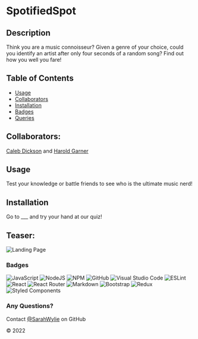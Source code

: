 # SpotifiedSpot
## Description
Think you are a music connoisseur? Given a genre of your choice, could you identify an artist after only four seconds of a random song? Find out how you well you fare!

## Table of Contents
* [Usage](#usage)
* [Collaborators](#collaborators)
* [Installation](#installation)
* [Badges](#badges)
* [Queries](#any-questions)

## Collaborators:
[Caleb Dickson](@tacDev-io) and [Harold Garner](@MugenZeta)

## Usage
Test your knowledge or battle friends to see who is the ultimate music nerd!

## Installation
Go to ___ and try your hand at our quiz!

## Teaser:
![Landing Page](./client/public/CookSlack.png)

### Badges
![JavaScript](https://img.shields.io/badge/javascript-%23323330.svg?style=for-the-badge&logo=javascript&logoColor=%23F7DF1E)
![NodeJS](https://img.shields.io/badge/node.js-6DA55F?style=for-the-badge&logo=node.js&logoColor=white)
![NPM](https://img.shields.io/badge/NPM-%23000000.svg?style=for-the-badge&logo=npm&logoColor=white)
![GitHub](https://img.shields.io/badge/github-%23121011.svg?style=for-the-badge&logo=github&logoColor=white)
![Visual Studio Code](https://img.shields.io/badge/Visual%20Studio%20Code-0078d7.svg?style=for-the-badge&logo=visual-studio-code&logoColor=white)
![ESLint](https://img.shields.io/badge/ESLint-4B3263?style=for-the-badge&logo=eslint&logoColor=white)
![React](https://img.shields.io/badge/react-%2320232a.svg?style=for-the-badge&logo=react&logoColor=%2361DAFB)
![React Router](https://img.shields.io/badge/React_Router-CA4245?style=for-the-badge&logo=react-router&logoColor=white)
![Markdown](https://img.shields.io/badge/markdown-%23000000.svg?style=for-the-badge&logo=markdown&logoColor=white)
![Bootstrap](https://img.shields.io/badge/bootstrap-%23563D7C.svg?style=for-the-badge&logo=bootstrap&logoColor=white)
![Redux](https://img.shields.io/badge/redux-%23593d88.svg?style=for-the-badge&logo=redux&logoColor=white)
![Styled Components](https://img.shields.io/badge/styled--components-DB7093?style=for-the-badge&logo=styled-components&logoColor=white)

### Any Questions?
Contact [@SarahWylie](https://github.com/sarahwylie) on GitHub

© 2022
